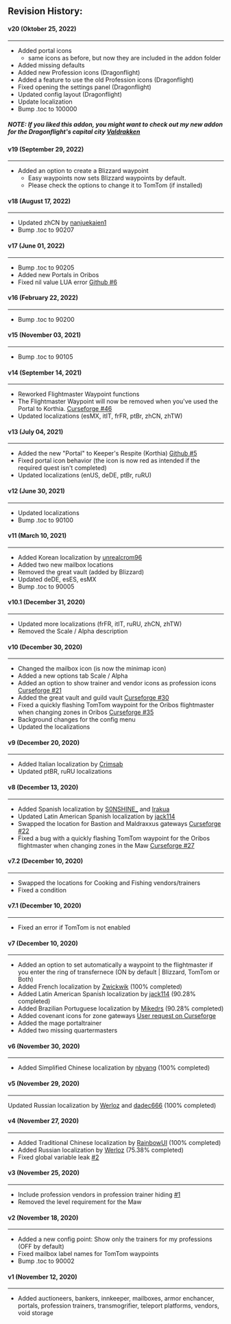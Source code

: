 ## Revision History:

#### v20 (Oktober 25, 2022)
-------------------------------
* Added portal icons
    * same icons as before, but now they are included in the addon folder
* Added missing defaults
* Added new Profession icons (Dragonflight)
* Added a feature to use the old Profession icons (Dragonflight)
* Fixed opening the settings panel (Dragonflight)
* Updated config layout (Dragonflight)
* Update localization
* Bump .toc to 100000

##### NOTE: If you liked this addon, you might want to check out my new addon for the Dragonflight's capital city [Valdrakken](https://www.curseforge.com/wow/addons/handynotes-valdrakken)

#### v19 (September 29, 2022)
-------------------------------
* Added an option to create a Blizzard waypoint
    * Easy waypoints now sets Blizzard waypoints by default.
    * Please check the options to change it to TomTom (if installed)

#### v18 (August 17, 2022)
-------------------------------
* Updated zhCN by [nanjuekaien1](https://github.com/Dathwada/handynotes-oribos/pull/7)
* Bump .toc to 90207

#### v17 (June 01, 2022)
-------------------------------
* Bump .toc to 90205
* Added new Portals in Oribos
* Fixed nil value LUA error [Github #6](https://github.com/Dathwada/handynotes-oribos/issues/6)

#### v16 (February 22, 2022)
-------------------------------
* Bump .toc to 90200

#### v15 (November 03, 2021)
-------------------------------
* Bump .toc to 90105

#### v14 (September 14, 2021)
-------------------------------
* Reworked Flightmaster Waypoint functions
* The Flightmaster Waypoint will now be removed when you've used the Portal to Korthia. [Curseforge #46](https://www.curseforge.com/wow/addons/handynotes-oribos?comment=46)
* Updated localizations (esMX, itIT, frFR, ptBr, zhCN, zhTW)

#### v13 (July 04, 2021)
-------------------------------
* Added the new "Portal" to Keeper's Respite (Korthia) [Github #5](https://github.com/Dathwada/handynotes-oribos/issues/5)
* Fixed portal icon behavior (the icon is now red as intended if the required quest isn't completed)
* Updated localizations (enUS, deDE, ptBr, ruRU)

#### v12 (June 30, 2021)
-------------------------------
* Updated localizations
* Bump .toc to 90100

#### v11 (March 10, 2021)
-------------------------------
* Added Korean localization by [unrealcrom96](https://www.curseforge.com/members/unrealcrom96)
* Added two new mailbox locations
* Removed the great vault (added by Blizzard)
* Updated deDE, esES, esMX
* Bump .toc to 90005

#### v10.1 (December 31, 2020)
-------------------------------
* Updated more localizations (frFR, itIT, ruRU, zhCN, zhTW)
* Removed the Scale / Alpha description

#### v10 (December 30, 2020)
-------------------------------
* Changed the mailbox icon (is now the minimap icon)
* Added a new options tab Scale / Alpha
* Added an option to show trainer and vendor icons as profession icons [Curseforge #21](https://www.curseforge.com/wow/addons/handynotes-oribos?comment=21)
* Added the great vault and guild vault [Curseforge #30](https://www.curseforge.com/wow/addons/handynotes-oribos?comment=30)
* Fixed a quickly flashing TomTom waypoint for the Oribos flightmaster when changing zones in Oribos [Curseforge #35](https://www.curseforge.com/wow/addons/handynotes-oribos?comment=35)
* Background changes for the config menu
* Updated the localizations

#### v9 (December 20, 2020)
-------------------------------
* Added Italian localization by [Crimsab](https://www.curseforge.com/members/crimsab)
* Updated ptBR, ruRU localizations

#### v8 (December 13, 2020)
-------------------------------
* Added Spanish localization by [S0NSHINE_](https://www.curseforge.com/members/S0NSHINE_) and [Irakua](https://www.curseforge.com/members/Irakua)
* Updated Latin American Spanish localization by [jack114](https://www.curseforge.com/members/jack114)
* Swapped the location for Bastion and Maldraxxus gateways [Curseforge #22](https://www.curseforge.com/wow/addons/handynotes-oribos?comment=22)
* Fixed a bug with a quickly flashing TomTom waypoint for the Oribos flightmaster when changing zones in the Maw [Curseforge #27](https://www.curseforge.com/wow/addons/handynotes-oribos?comment=27)

#### v7.2 (December 10, 2020)
-------------------------------
* Swapped the locations for Cooking and Fishing vendors/trainers
* Fixed a condition

#### v7.1 (December 10, 2020)
-------------------------------
* Fixed an error if TomTom is not enabled

#### v7 (December 10, 2020)
-------------------------------
* Added an option to set automatically a waypoint to the flightmaster if you enter the ring of transfernece (ON by default | Blizzard, TomTom or Both)
* Added French localization by [Zwickwik](https://www.curseforge.com/members/zickwik) (100% completed)
* Added Latin American Spanish localization by [jack114](https://www.curseforge.com/members/jack114) (90.28% completed)
* Added Brazilian Portuguese localization by [Mikedrs](https://www.curseforge.com/members/mikedrs) (90.28% completed)
* Added covenant icons for zone gateways [User request on Curseforge](https://www.curseforge.com/wow/addons/handynotes-oribos?comment=16)
* Added the mage portaltrainer
* Added two missing quartermasters

#### v6 (November 30, 2020)
-------------------------------
* Added Simplified Chinese localization by [nbyang](https://www.curseforge.com/members/nbyang) (100% completed)

#### v5 (November 29, 2020)
-------------------------------
Updated Russian localization by [Werloz](https://www.curseforge.com/members/werloz) and [dadec666](https://www.curseforge.com/members/dadec666) (100% completed)

#### v4 (November 27, 2020)
-------------------------------
* Added Traditional Chinese localization by [RainbowUI](https://www.curseforge.com/members/rainbowui) (100% completed)
* Added Russian localization by [Werloz](https://www.curseforge.com/members/werloz) (75.38% completed)
* Fixed global variable leak [#2](https://github.com/Dathwada/handynotes-oribos/issues/2)

#### v3 (November 25, 2020)
-------------------------------
* Include profession vendors in profession trainer hiding [#1](https://github.com/Dathwada/handynotes-oribos/issues/1)
* Removed the level requirement for the Maw

#### v2 (November 18, 2020)
-------------------------------
* Added a new config point: Show only the trainers for my professions (OFF by default)
* Fixed mailbox label names for TomTom waypoints
* Bump .toc to 90002

#### v1 (November 12, 2020)
-------------------------------
* Added auctioneers, bankers, innkeeper, mailboxes, armor enchancer, portals, profession trainers, transmogrifier, teleport platforms, vendors, void storage

